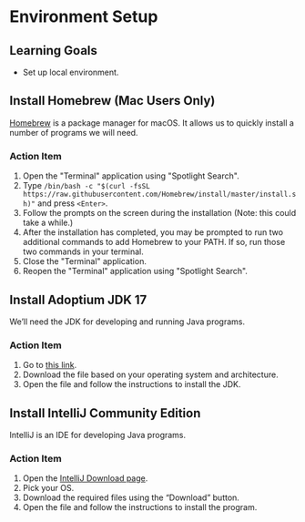 # Environment Setup

## Learning Goals

- Set up local environment.

## Install Homebrew (Mac Users Only)

[Homebrew](https://brew.sh/) is a package manager for macOS. It allows us to
quickly install a number of programs we will need.

### Action Item

1. Open the "Terminal" application using "Spotlight Search".
2. Type
   `/bin/bash -c "$(curl -fsSL https://raw.githubusercontent.com/Homebrew/install/master/install.sh)"`
   and press `<Enter>`.
3. Follow the prompts on the screen during the installation (Note: this could
   take a while.)
4. After the installation has completed, you may be prompted to run two
   additional commands to add Homebrew to your PATH. If so, run those two
   commands in your terminal.
5. Close the "Terminal" application.
6. Reopen the "Terminal" application using "Spotlight Search".

## Install Adoptium JDK 17

We’ll need the JDK for developing and running Java programs.

### Action Item

1. Go to [this link](https://adoptium.net/temurin/releases/?version=17).
2. Download the file based on your operating system and architecture.
3. Open the file and follow the instructions to install the JDK.

## Install IntelliJ Community Edition

IntelliJ is an IDE for developing Java programs.

### Action Item

1. Open the [IntelliJ Download page](https://www.jetbrains.com/idea/download/).
2. Pick your OS.
3. Download the required files using the “Download” button.
4. Open the file and follow the instructions to install the program.

